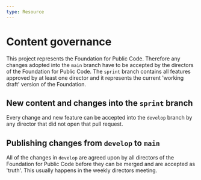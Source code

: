 ```yaml
---
type: Resource
---
```


# Content governance

This project represents the Foundation for Public Code.
Therefore any changes adopted into the `main` branch have to be accepted by the directors of the Foundation for Public Code.
The `sprint` branch contains all features approved by at least one director and it represents the current 'working draft' version of the Foundation.

## New content and changes into the `sprint` branch

Every change and new feature can be accepted into the `develop` branch by any director that did not open that pull request.

## Publishing changes from `develop` to `main`

All of the changes in `develop` are agreed upon by all directors of the Foundation for Public Code before they can be merged and are accepted as 'truth'. This usually happens in the weekly directors meeting.
